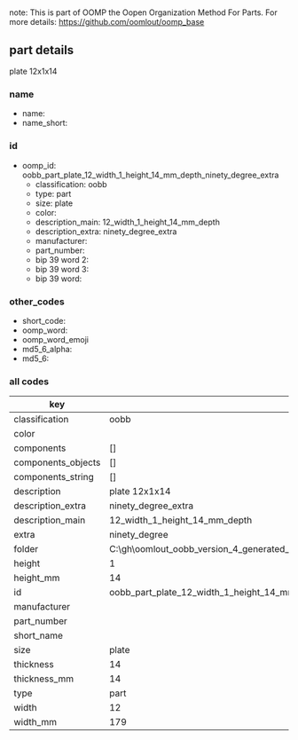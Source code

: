 #   

note: This is part of OOMP the Oopen Organization Method For Parts. For more details: https://github.com/oomlout/oomp_base

##  part details



plate 12x1x14

### name
* name: 
* name_short: 
### id
* oomp_id: oobb_part_plate_12_width_1_height_14_mm_depth_ninety_degree_extra
  * classification: oobb
  * type: part
  * size: plate
  * color: 
  * description_main: 12_width_1_height_14_mm_depth
  * description_extra: ninety_degree_extra
  * manufacturer: 
  * part_number: 
  * bip 39 word 2: 
  * bip 39 word 3: 
  * bip 39 word: 

### other_codes
* short_code: 
* oomp_word: 
* oomp_word_emoji 
* md5_6_alpha: 
* md5_6: 









### all codes 
| key | value |  
| --- | --- |  
| classification | oobb |  
| color |  |  
| components | [] |  
| components_objects | [] |  
| components_string | [] |  
| description | plate 12x1x14 |  
| description_extra | ninety_degree_extra |  
| description_main | 12_width_1_height_14_mm_depth |  
| extra | ninety_degree |  
| folder | C:\gh\oomlout_oobb_version_4_generated_parts\things\oobb_part_plate_12_width_1_height_14_mm_depth_ninety_degree_extra |  
| height | 1 |  
| height_mm | 14 |  
| id | oobb_part_plate_12_width_1_height_14_mm_depth_ninety_degree_extra |  
| manufacturer |  |  
| part_number |  |  
| short_name |  |  
| size | plate |  
| thickness | 14 |  
| thickness_mm | 14 |  
| type | part |  
| width | 12 |  
| width_mm | 179 |  
